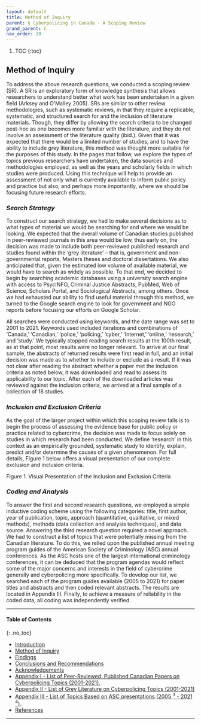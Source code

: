 ```yaml
---
layout: default
title: Method of Inquiry
parent: § Cyberpolicing in Canada - A Scoping Review  
grand_parent: C
nav_order: 20 
---
```

<style>
.dont-break-out {
  /* These are technically the same, but use both */
  overflow-wrap: break-word;
  word-wrap: break-word;

     -ms-word-break: break-all;
  /* This is the dangerous one in WebKit, as it breaks things wherever */
  word-break: break-all;
  /* Instead use this non-standard one: */
  word-break: break-word;
}

.youtube-container {
    position: relative;
    width: 100%;
    height: 0;
    padding-bottom: 56.25%;
}
.youtube-video {
    position: absolute;
    top: 0;
    left: 0;
    width: 100%;
    height: 100%;
}

</style>

<div class="dont-break-out" markdown="1">

1. TOC
{:toc}

## Method of Inquiry
To address the above research questions, we conducted a scoping review (SR). A SR is an exploratory form of knowledge synthesis that allows researchers to understand better what work has been undertaken in a given field (Arksey and O’Malley 2005). SRs are similar to other review methodologies, such as systematic reviews, in that they require a replicable, systematic, and structured search for and the inclusion of literature materials. Though, they differ by allowing the search criteria to be changed post-hoc as one becomes more familiar with the literature, and they do not involve an assessment of the literature quality (ibid.). Given that it was expected that there would be a limited number of studies, and to have the ability to include grey literature, this method was thought more suitable for the purposes of this study. In the pages that follow, we explore the types of topics previous researchers have undertaken, the data sources and methodologies employed, as well as the years and scholarly fields in which studies were produced. Using this technique will help to provide an assessment of not only what is currently available to inform public policy and practice but also, and perhaps more importantly, where we should be focusing future research efforts.

### *Search Strategy*
To construct our search strategy, we had to make several decisions as to what types of material we would be searching for and where we would be looking. We expected that the overall volume of Canadian studies published in peer-reviewed journals in this area would be low, thus early on, the decision was made to include both peer-reviewed published research and studies found within the ‘grey literature’ – that is, government and non-governmental reports, Masters theses and doctoral dissertations. We also anticipated that, given the estimated low volume of available material, we would have to search as widely as possible. To that end, we decided to begin by searching academic databases using a university search engine with access to PsycINFO, Criminal Justice Abstracts, PubMed, Web of Science, Scholars Portal, and Sociological Abstracts, among others. Once we had exhausted our ability to find useful material through this method, we turned to the Google search engine to look for government and NGO reports before focusing our efforts on Google Scholar.

All searches were conducted using keywords, and the date range was set to 2001 to 2021. Keywords used included iterations and combinations of ‘Canada,’ ‘Canadian,’ ‘police,’ ‘policing,’ ‘cyber,’ ‘Internet,’ ‘online,’ ‘research,’ and ‘study.’ We typically stopped reading search results at the 100th result, as at that point, most results were no longer relevant. To arrive at our final sample, the abstracts of returned results were first read in full, and an initial decision was made as to whether to include or exclude as a result. If it was not clear after reading the abstract whether a paper met the inclusion criteria as noted below, it was downloaded and read to assess its applicability to our topic. After each of the downloaded articles was reviewed against the inclusion criteria, we arrived at a final sample of a collection of 18 studies.

### *Inclusion and Exclusion Criteria*
As the goal of the larger project within which this scoping review falls is to begin the process of assessing the evidence base for public policy or practice related to cybercrime, the decision was made to focus solely on studies in which research had been conducted. We define ‘research’ in this context as an empirically grounded, systematic study to identify, explain, predict and/or determine the causes of a given phenomenon. For full details, Figure 1 below offers a visual presentation of our complete exclusion and inclusion criteria.

Figure 1. Visual Presentation of the Inclusion and Exclusion Criteria



### *Coding and Analysis*
To answer the first and second research questions, we employed a simple inductive coding scheme using the following categories: title, first author, year of publication, topic, approach (quantitative, qualitative, or mixed methods), methods (data collection and analysis techniques), and data source. Answering the third research question required a novel approach. We had to construct a list of topics that were potentially missing from the Canadian literature. To do this, we relied upon the published annual meeting program guides of the American Society of Criminology (ASC) annual conferences. As the ASC hosts one of the largest international criminology conferences, it can be deduced that the program agendas would reflect some of the major concerns and interests in the field of cybercrime generally and cyberpolicing more specifically. To develop our list, we searched each of the program guides available (2005 to 2021) for paper titles and abstracts and then coded relevant abstracts. The results are located in Appendix III. Finally, to achieve a measure of reliability in the coded data, all coding was independently verified.

***

#### Table of Contents
{: .no_toc}

<ul><li> <a href="/docs/C/Cyberpolicing-in-Canada-A-Scoping-Review-1/">Introduction</a></li><li> <a href="/docs/C/Cyberpolicing-in-Canada-A-Scoping-Review-2/">Method of Inquiry</a></li><li> <a href="/docs/C/Cyberpolicing-in-Canada-A-Scoping-Review-3/">Findings</a></li><li> <a href="/docs/C/Cyberpolicing-in-Canada-A-Scoping-Review-4/">Conclusions and Recommendations</a></li><li> <a href="/docs/C/Cyberpolicing-in-Canada-A-Scoping-Review-5/">Acknowledgements</a></li><li> <a href="/docs/C/Cyberpolicing-in-Canada-A-Scoping-Review-6/">Appendix I - List of Peer-Reviewed, Published Canadian Papers on Cyberpolicing Topics (2001-2021).</a></li><li> <a href="/docs/C/Cyberpolicing-in-Canada-A-Scoping-Review-7/">Appendix II - List of Grey Literature on Cyberpolicing Topics (2001-2021)</a></li><li> <a href="/docs/C/Cyberpolicing-in-Canada-A-Scoping-Review-8/">Appendix III - List of Topics Based on ASC presentations (2005 <sup>3</sup> - 2021 <sup>4</sup>).</a></li><li> <a href="/docs/C/Cyberpolicing-in-Canada-A-Scoping-Review-9/">References</a></li></ul>

***

</div>

